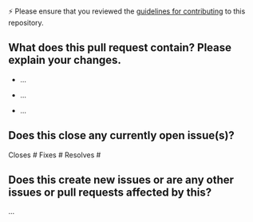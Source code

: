 

:zap: Please ensure that you reviewed the [guidelines for contributing](/CONTRIBUTING.md) to this repository. 


What does this pull request contain? Please explain your changes.
---------------------------------------------------
* ...

* ...

* ...

Does this close any currently open issue(s)?
------------------------------------------
Closes #
Fixes # 
Resolves #


Does this create new issues or are any other issues or pull requests affected by this?
-------------------
…
